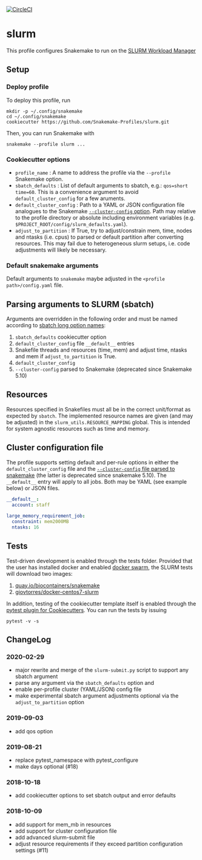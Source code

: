 [![CircleCI](https://circleci.com/gh/percyfal/slurm.svg?style=svg)](https://circleci.com/gh/percyfal/slurm)

# slurm

This profile configures Snakemake to run on the [SLURM Workload Manager](https://slurm.schedmd.com/)

## Setup

### Deploy profile

To deploy this profile, run

	mkdir -p ~/.config/snakemake
	cd ~/.config/snakemake
	cookiecutter https://github.com/Snakemake-Profiles/slurm.git

Then, you can run Snakemake with

	snakemake --profile slurm ...

### Cookiecutter options

* `profile_name` : A name to address the profile via the `--profile` Snakemake option.
* `sbatch_defaults` : List of default arguments to sbatch, e.g.: `qos=short time=60`.
  This is a convenience argument to avoid `default_cluster_config` for a few aruments.
* `default_cluster_config` : Path to a YAML or JSON configuration file analogues to the
  Snakemake [`--cluster-config` option](https://snakemake.readthedocs.io/en/stable/snakefiles/configuration.html#cluster-configuration-deprecated).
  Path may relative to the profile directory or absolute including environment variables
  (e.g. `$PROJECT_ROOT/config/slurm_defaults.yaml`).
* `adjust_to_partition` : If True, try to adjust/constrain mem, time, nodes and ntasks (i.e. cpus) to
  parsed or default partition after converting resources. This may fail due to heterogeneous slurm setups,
  i.e. code adjustments will likely be necessary.

### Default snakemake arguments
Default arguments to ``snakemake`` maybe adjusted in the ``<profile path>/config.yaml`` file.


## Parsing arguments to SLURM (sbatch)
Arguments are overridden in the following order and must be named according to
[sbatch long option names](https://slurm.schedmd.com/sbatch.html):

1) `sbatch_defaults` cookiecutter option
2) `default_cluster_config` file `__default__` entries
3) Snakefile threads and resources (time, mem) and adjust time, ntasks and mem if `adjust_to_partition` is True.
4) `default_cluster_config` <jobname>
5) `--cluster-config` parsed to Snakemake (deprecated since Snakemake 5.10)

## Resources
Resources specified in Snakefiles must all be in the correct unit/format as expected by `sbatch`.
The implemented resource names are given (and may be adjusted) in the `slurm_utils.RESOURCE_MAPPING` global.
This is intended for system agnostic resources such as time and memory.

## Cluster configuration file
The profile supports setting default and per-rule options in either the `default_cluster_config` file and
the [`--cluster-config` file parsed to snakemake](https://snakemake.readthedocs.io/en/stable/snakefiles/configuration.html#cluster-configuration-deprecated)
(the latter is deprecated since snakemake 5.10). The `__default__` entry will apply to all jobs. Both may be YAML (see example
below) or JSON files.

```yaml
__default__:
  account: staff
  
large_memory_requirement_job:
  constraint: mem2000MB
  ntasks: 16
```


## Tests
Test-driven development is enabled through the tests folder. Provided
that the user has installed docker and enabled [docker
swarm](https://docs.docker.com/engine/swarm/), the SLURM tests will
download two images:

1. [quay.io/biocontainers/snakemake](https://quay.io/repository/biocontainers/snakemake?tab=tags)
2. [giovtorres/docker-centos7-slurm](https://github.com/giovtorres/docker-centos7-slurm)

In addition, testing of the cookiecutter template itself is enabled
through the [pytest plugin for
Cookiecutters](https://github.com/hackebrot/pytest-cookies). You can
run the tests by issuing

	pytest -v -s


## ChangeLog

### 2020-02-29

- major rewrite and merge of the `slurm-submit.py` script to support any sbatch argument
- parse any argument via the `sbatch_defaults` option and
- enable per-profile cluster (YAML/JSON) config file
- make experimental sbatch argument adjustments optional via the `adjust_to_partition` option

### 2019-09-03

- add qos option

### 2019-08-21

- replace pytest_namespace with pytest_configure
- make days optional (#18)

### 2018-10-18

- add cookiecutter options to set sbatch output and error defaults

### 2018-10-09

- add support for mem_mb in resources
- add support for cluster configuration file
- add advanced slurm-submit file
- adjust resource requirements if they exceed partition configuration
  settings (#11)
